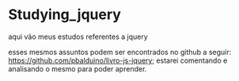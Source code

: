 # Studying_jquery
aqui vão meus estudos referentes a jquery

esses mesmos assuntos podem ser encontrados no github a seguir: https://github.com/pbalduino/livro-js-jquery;
estarei comentando e analisando o mesmo para poder aprender.